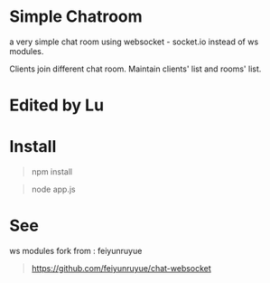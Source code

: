 Simple Chatroom
===============

a very simple chat room using websocket - socket.io instead of ws modules.

Clients join different chat room.
Maintain clients' list and rooms' list.

Edited by Lu
================

Install
==================

> npm install

> node app.js

See
==================

ws modules fork from : feiyunruyue
> https://github.com/feiyunruyue/chat-websocket
